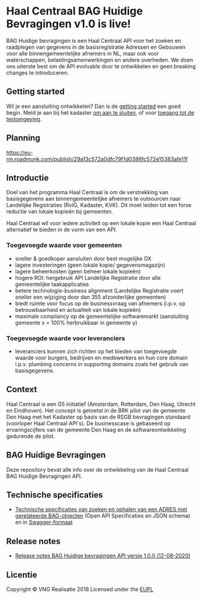 # Haal Centraal BAG Huidige Bevragingen v1.0 is live!
BAG Huidige bevragingen is een Haal Centraal API voor het zoeken en raadplegen van gegevens in de basisregistratie Adressen en Gebouwen voor alle binnengemeentelijke afnemers in NL, maar ook voor waterschappen, belastingsamenwerkingen en andere overheden.
We doen ons uiterste best om de API evolvable door te ontwikkelen en geen breaking changes te introduceren.

## Getting started
Wil je een aansluiting ontwikkelen? Dan is de [getting started](./docs/getting-started.md) een goed begin.
Meld je aan bij het kadaster [om aan te sluiten](https://formulieren.kadaster.nl/aanvraag_bag_api_huidige_bevragingen_productie), of voor [toegang tot de testomgeving](
https://formulieren.kadaster.nl/aanvraag_bag_api_huidige_bevragingen_test).

## Planning
https://eu-rm.roadmunk.com/publish/29a13c572a0dfc79f1d0386fc572e15383afe11f

## Introductie
Doel van het programma Haal Centraal is om de verstrekking van basisgegevens aan binnengemeentelijke afnemers te outsourcen naar Landelijke Registraties (RvIG, Kadaster, KVK). Dit moet leiden tot een forse reductie van lokale kopieën bij gemeenten.

Haal Centraal wil voor iedere activiteit op een lokale kopie een Haal Centraal alternatief te bieden in de vorm van een API.

### Toegevoegde waarde voor gemeenten
- sneller & goedkoper aansluiten door best mogelijke DX
- lagere investeringen (geen lokale kopie/ gegevensmagazijn)
- lagere beheerkosten (geen beheer lokale kopieën)
- hogere ROI: hergebruik API Landelijke Registratie door alle gemeentelijke taakapplicaties
- betere technologie-business alignment (Landelijke Registratie voert sneller een wijziging door dan 355 afzonderlijke gemeenten)
- biedt ruimte voor focus op de businessvraag van afnemers (i.p.v. op betrouwbaarheid en actualiteit van lokale kopieën)
- maximale compliancy op de gemeentelijke softwaremarkt (aansluiting gemeente x = 100% herbruikbaar in gemeente y)

### Toegevoegde waarde voor leveranciers
- leveranciers kunnen zich richten op het bieden van toegevoegde waarde voor burgers, bedrijven en medewerkers en hun core domain i.p.v. plumbing concerns in supporting domains zoals het gebruik van basisgegevens.

## Context
Haal Centraal is een G5 initiatief (Amsterdam, Rotterdam, Den Haag, Utrecht en Eindhoven). Het concept is getoetst in de BRK pilot van de gemeente Den Haag met het Kadaster op basis van de RSGB bevragingen standaard (voorloper Haal Centraal API's). De businesscase is gebaseerd op ervaringscijfers van de gemeente Den Haag en de softwareontwikkeling gedurende de pilot.

## BAG Huidige Bevragingen
Deze repository bevat alle info over de ontwikkeling van de Haal Centraal BAG Huidige Bevragingen API.

## Technische specificaties

* [Technische specificaties van zoeken en ophalen van een ADRES met gerelateerde BAG-objecten](https://github.com/VNG-Realisatie/Haal-Centraal-BAG-Bevragen/tree/master/specificatie/) (Open API Specificaties en JSON schema) en in [Swagger-formaat](https://petstore.swagger.io/?url=https://raw.githubusercontent.com/VNG-Realisatie/Haal-Centraal-BAG-Bevragen/master/specificatie/openapi.yaml)

## Release notes
* [Release notes BAG Huidige bevragingen API versie 1.0.0 (12-08-2020)](./releasenotes.md)

## Licentie
Copyright &copy; VNG Realisatie 2018
Licensed under the [EUPL](./docs/LICENCE.md)
